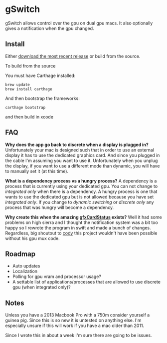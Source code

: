 # gSwitch

gSwitch allows control over the gpu on dual gpu macs. It also optionally gives a notification when the gpu changed.

## Install

Either [download the most recent release](https://codyschrank.github.io/gSwitch/) or build from the source.

To build from the source

You must have Carthage installed:

```
brew update
brew install carthage
```

And then bootstrap the frameworks:

```
carthage bootstrap
```

and then build in xcode

## FAQ

**Why does the app go back to discrete when a display is plugged in?** Unfortunately your mac is designed such that in order to use an external display it has to use the dedicated graphics card. And since you plugged in the cable I'm assuming you want to use it. Unfortunately when you unplug the display, if you want to use a different mode than dynamic, you will have to manually set it (at this time).

**What is a dependency process vs a hungry process?** A dependency is a process that is currently using your dedicated gpu. You can not change to _integrated only_ when there is a dependency. A hungry process is one that wants to use the dedicated gpu but is not allowed because you have set _integrated only_. If you change to _dynamic switching_ or _discrete only_ any process that was hungry will become a dependency.

**Why create this when the amazing [gfxCardStatus](https://github.com/codykrieger/gfxCardStatus) exists?** Well it had some problems on high sierra and I thought the notification system was a bit too happy so I rewrote the program in swift and made a bunch of changes. Regardless, big shoutout to [cody](https://github.com/codykrieger) this project wouldn't have been possible without his gpu mux code.

## Roadmap

*   Auto updates
*   Localization
*   Polling for gpu vram and processor usage?
*   A settable list of applications/processes that are allowed to use discrete gpu (when integrated only)?

## Notes

Unless you have a 2013 Macbook Pro with a 750m consider yourself a guinea pig. Since this is so new it is untested on anything else. I'm especially unsure if this will work if you have a mac older than 2011.

Since I wrote this in about a week I'm sure there are going to be issues.
